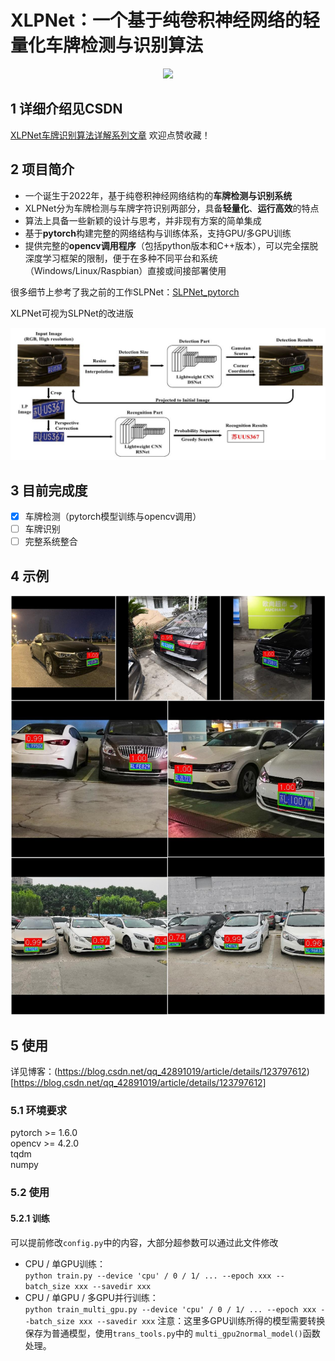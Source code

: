 # XLPNet：一个基于纯卷积神经网络的轻量化车牌检测与识别算法

<div align=center>
<img src="./examples/XLPNet_600×300.png"/>
</div>

## 1 详细介绍见CSDN
[XLPNet车牌识别算法详解系列文章](https://blog.csdn.net/qq_42891019/category_11691340.html?spm=1001.2014.3001.5482)
欢迎点赞收藏！

## 2 项目简介
- 一个诞生于2022年，基于纯卷积神经网络结构的**车牌检测与识别系统**
- XLPNet分为车牌检测与车牌字符识别两部分，具备**轻量化**、**运行高效**的特点
- 算法上具备一些新颖的设计与思考，并非现有方案的简单集成
- 基于**pytorch**构建完整的网络结构与训练体系，支持GPU/多GPU训练
- 提供完整的**opencv调用程序**（包括python版本和C++版本），可以完全摆脱深度学习框架的限制，便于在多种不同平台和系统（Windows/Linux/Raspbian）直接或间接部署使用

很多细节上参考了我之前的工作SLPNet：[SLPNet_pytorch](https://github.com/JackEasson/SLPNet_pytorch)

XLPNet可视为SLPNet的改进版
<div align=center>
<img src="./examples/SLPNet.JPG"/>
</div>

## 3 目前完成度
- [x] 车牌检测（pytorch模型训练与opencv调用）
- [ ] 车牌识别
- [ ] 完整系统整合

## 4 示例
<div align=center>
<img src="./examples/detection_show.jpg" width=800/>
</div>

## 5 使用
详见博客：(https://blog.csdn.net/qq_42891019/article/details/123797612)[https://blog.csdn.net/qq_42891019/article/details/123797612]
### 5.1 环境要求
pytorch >= 1.6.0<br>
opencv >= 4.2.0<br>
tqdm<br>
numpy<br>
### 5.2 使用
#### 5.2.1 训练
可以提前修改``config.py``中的内容，大部分超参数可以通过此文件修改
- CPU / 单GPU训练：<br>
``python train.py --device 'cpu' / 0 / 1/ ... --epoch xxx --batch_size xxx --savedir xxx``
- CPU / 单GPU / 多GPU并行训练：<br>
``python train_multi_gpu.py --device 'cpu' / 0 / 1/ ... --epoch xxx --batch_size xxx --savedir xxx``
注意：这里多GPU训练所得的模型需要转换保存为普通模型，使用``trans_tools.py``中的
``multi_gpu2normal_model()``函数处理。
